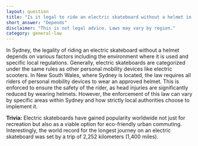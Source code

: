 ```yaml
---
layout: question
title: "Is it legal to ride an electric skateboard without a helmet in Sydney?"
short_answer: "Depends"
disclaimer: "This is not legal advice. Laws may vary by region."
category: general-law
---
```

In Sydney, the legality of riding an electric skateboard without a helmet depends on various factors including the environment where it is used and specific local regulations. Generally, electric skateboards are categorized under the same rules as other personal mobility devices like electric scooters. In New South Wales, where Sydney is located, the law requires all riders of personal mobility devices to wear an approved helmet. This is enforced to ensure the safety of the rider, as head injuries are significantly reduced by wearing helmets. However, the enforcement of this law can vary by specific areas within Sydney and how strictly local authorities choose to implement it.

**Trivia:** Electric skateboards have gained popularity worldwide not just for recreation but also as a viable option for eco-friendly urban commuting. Interestingly, the world record for the longest journey on an electric skateboard was set by a trip of 2,252 kilometers (1,400 miles).
